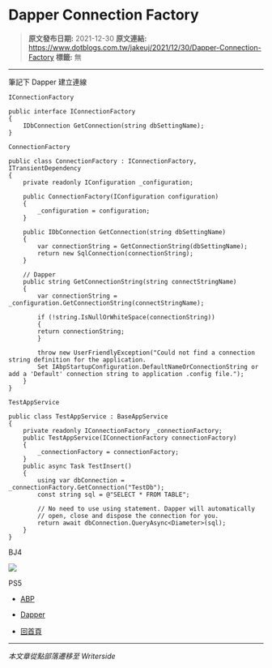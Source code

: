 # Dapper Connection Factory

> **原文發布日期:** 2021-12-30
> **原文連結:** https://www.dotblogs.com.tw/jakeuj/2021/12/30/Dapper-Connection-Factory
> **標籤:** 無

---

筆記下 Dapper 建立連線

`IConnectionFactory`

```
public interface IConnectionFactory
{
    IDbConnection GetConnection(string dbSettingName);
}
```

`ConnectionFactory`

```
public class ConnectionFactory : IConnectionFactory, ITransientDependency
{
    private readonly IConfiguration _configuration;

    public ConnectionFactory(IConfiguration configuration)
    {
        _configuration = configuration;
    }

    public IDbConnection GetConnection(string dbSettingName)
    {
        var connectionString = GetConnectionString(dbSettingName);
        return new SqlConnection(connectionString);
    }

    // Dapper
    public string GetConnectionString(string connectStringName)
    {
        var connectionString = _configuration.GetConnectionString(connectStringName);

        if (!string.IsNullOrWhiteSpace(connectionString))
	    {
        return connectionString;
        }

        throw new UserFriendlyException("Could not find a connection string definition for the application.
        Set IAbpStartupConfiguration.DefaultNameOrConnectionString or add a 'Default' connection string to application .config file.");
    }
}
```

`TestAppService`

```
public class TestAppService : BaseAppService
{
    private readonly IConnectionFactory _connectionFactory;
    public TestAppService(IConnectionFactory connectionFactory)
    {
        _connectionFactory = connectionFactory;
    }
    public async Task TestInsert()
    {
        using var dbConnection = _connectionFactory.GetConnection("TestDb");
        const string sql = @"SELECT * FROM TABLE";

        // No need to use using statement. Dapper will automatically
        // open, close and dispose the connection for you.
        return await dbConnection.QueryAsync<Diameter>(sql);
    }
}
```

BJ4

![](https://card.psnprofiles.com/1/jakeuj.png)

PS5

* [ABP](/jakeuj/Tags?qq=ABP)
* [Dapper](/jakeuj/Tags?qq=Dapper)

* [回首頁](/jakeuj)

---

*本文章從點部落遷移至 Writerside*
